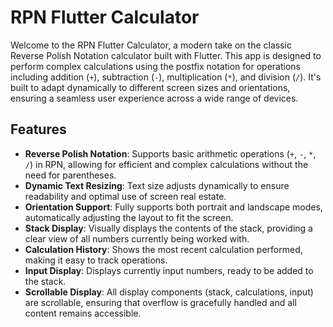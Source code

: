 RPN Flutter Calculator
======================

Welcome to the RPN Flutter Calculator, a modern take on the classic Reverse Polish Notation calculator built with Flutter. This app is designed to perform complex calculations using the postfix notation for operations including addition (`+`), subtraction (`-`), multiplication (`*`), and division (`/`). It's built to adapt dynamically to different screen sizes and orientations, ensuring a seamless user experience across a wide range of devices.

Features
--------

*   **Reverse Polish Notation**: Supports basic arithmetic operations (`+`, `-`, `*`, `/`) in RPN, allowing for efficient and complex calculations without the need for parentheses.
*   **Dynamic Text Resizing**: Text size adjusts dynamically to ensure readability and optimal use of screen real estate.
*   **Orientation Support**: Fully supports both portrait and landscape modes, automatically adjusting the layout to fit the screen.
*   **Stack Display**: Visually displays the contents of the stack, providing a clear view of all numbers currently being worked with.
*   **Calculation History**: Shows the most recent calculation performed, making it easy to track operations.
*   **Input Display**: Displays currently input numbers, ready to be added to the stack.
*   **Scrollable Display**: All display components (stack, calculations, input) are scrollable, ensuring that overflow is gracefully handled and all content remains accessible.